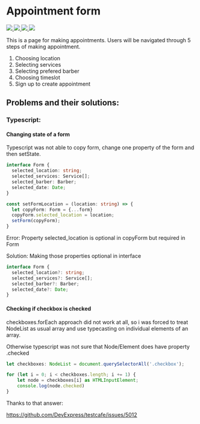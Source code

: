 # Appointment form
<a href="https://www.typescriptlang.org/">
  <img src="https://img.shields.io/badge/TypeScript-007ACC?style=for-the-badge&logo=typescript&logoColor=white" />
</a>

<a href="https://reactjs.org/">
  <img src="https://img.shields.io/badge/React-20232A?style=for-the-badge&logo=react&logoColor=61DAFB" />
</a>

<a href="https://en.wikipedia.org/wiki/HTML5">
  <img src="https://img.shields.io/badge/HTML5-E34F26?style=for-the-badge&logo=html5&logoColor=white" />
</a>

<a href="https://en.wikipedia.org/wiki/CSS">
  <img src="https://img.shields.io/badge/CSS-239120?&style=for-the-badge&logo=css3&logoColor=white" />
</a>

This is a page for making appointments. Users will be navigated through 5 steps of making appointment.

1. Choosing location
2. Selecting services
3. Selecting prefered barber
4. Choosing timeslot
5. Sign up to create appointment

## Problems and their solutions:
### Typescript:
#### Changing state of a form
Typescript was not able to copy form, change one property of the form and then setState.
```ts
interface Form {
  selected_location: string;
  selected_services: Service[];
  selected_barber: Barber;
  selected_date: Date;
}

const setFormLocation = (location: string) => {
  let copyForm: Form = {...form}
  copyForm.selected_location = location;
  setForm(copyForm);
}
```
Error: Property selected_location is optional in copyForm but required in Form

Solution: Making those properties optional in interface
```ts
interface Form {
  selected_location?: string;
  selected_services?: Service[];
  selected_barber?: Barber;
  selected_date?: Date;
}
```
#### Checking if checkbox is checked
checkboxes.forEach approach did not work at all, so i was forced to treat NodeList as usual array and use typecasting on individual elements of an array. 

Otherwise typescript was not sure that Node/Element does have property .checked
```ts
let checkboxes: NodeList = document.querySelectorAll('.checkbox');

for (let i = 0; i < checkboxes.length; i += 1) {
    let node = checkboxes[i] as HTMLInputElement;
    console.log(node.checked)
}
```
Thanks to that answer:

https://github.com/DevExpress/testcafe/issues/5012
